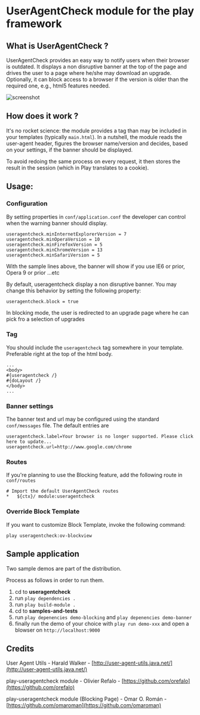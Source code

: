 # UserAgentCheck module for the play framework

## What is UserAgentCheck ?

UserAgentCheck provides an easy way to notify users when their browser is outdated. It displays a non disruptive banner at the top of the page and drives the user to a page where he/she may download an upgrade.
Optionally, it can block access to a browser if the version is older than the required one, e.g., html5 features needed.

![screenshot](https://github.com/orefalo/useragentcheck/raw/master/screenshot.png)


## How does it work ?

It's no rocket science: the module provides a tag than may be included in your templates (typically `main.html`). In a nutshell, the module reads the user-agent header, figures the browser name/version and decides, based on your settings, if the banner should be displayed. 

To avoid redoing the same process on every request, it then stores the result in the session (which in Play translates to a cookie).

## Usage:

### Configuration

By setting properties in `conf/application.conf` the developer can control when the warning banner should display.

    useragentcheck.minInternetExplorerVersion = 7
    useragentcheck.minOperaVersion = 10
    useragentcheck.minFirefoxVersion = 5
    useragentcheck.minChromeVersion = 13
    useragentcheck.minSafariVersion = 5

With the sample lines above, the banner will show if you use IE6 or prior, Opera 9 or prior ...etc

By default, useragentcheck display a non disruptive banner. You may change this behavior by setting the following property:

    useragentcheck.block = true

In blocking mode, the user is redirected to an upgrade page where he can pick fro a selection of upgrades


### Tag

You should include the `useragentcheck` tag somewhere in your template. Preferable right at the top of the html body.

    ...   
    <body>
    #{useragentcheck /}
    #{doLayout /}
    </body>
    ...

### Banner settings

The banner text and url may be configured using the standard `conf/messages` file. The default entries are

    useragentcheck.label=Your browser is no longer supported. Please click here to update...
    useragentcheck.url=http://www.google.com/chrome

### Routes

If you're planning to use the Blocking feature, add the following route in `conf/routes`

    # Import the default UserAgentCheck routes
    *	${ctx}/	module:useragentcheck

### Override Block Template

If you want to customize Block Template, invoke the following command:

    play useragentcheck:ov-blockview

## Sample application

Two sample demos are part of the distribution.  

Process as follows in order to run them.

1. cd to **useragentcheck**
2. run `play dependencies .`
3. run `play build-module .`
4. cd to **samples-and-tests**
5. run `play depenencies demo-blocking` and `play depenencies demo-banner`
6. finally run the demo of your choice with `play run demo-xxx` and open a blowser on `http://localhost:9000`


## Credits

User Agent Utils - Harald Walker - [http://user-agent-utils.java.net/](http://user-agent-utils.java.net/)

play-useragentcheck module - Olivier Refalo - [https://github.com/orefalo](https://github.com/orefalo)

play-useragentcheck module (Blocking Page) - Omar O. Román - [https://github.com/omaroman](https://github.com/omaroman)
